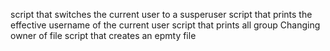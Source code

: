 script that switches the current user to a susperuser
script that prints the effective username of the current user
script that prints all group
Changing owner of file
script that creates an epmty file
